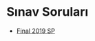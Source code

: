# Sınav Soruları

<!--Index-->

- [Final 2019 SP](./S%C4%B1nav%20Sorular%C4%B1/Final%202019%20SP.pdf)

<!--Index-->
